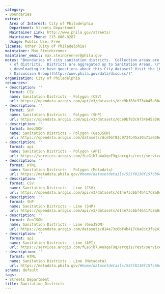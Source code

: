 ```yaml
---
category:
- Boundaries
extras:
  Area of Interest: City of Philadelphia
  Department: Streets Department
  Maintainer Link: http://www.phila.gov/streets/
  Maintainer Phone: 215-686-8287
  Usage: Public Use; Free
license: Other (City of Philadelphia)
maintainer: Max Steinbrenner
maintainer_email: max.steinbrenner@phila.gov
notes: "Boundaries of city sanitation districts.  Collection areas are subdivisions\
  \ of districts.  Districts are aggregated up to Sanitation Areas. \r\n\r\nTrouble\
  \ downloading or have questions about this City dataset? Visit the [OpenDataPhilly\
  \ Discussion Group](http://www.phila.gov/data/discuss/)"
organization: City of Philadelphia
resources:
- description: ''
  format: CSV
  name: Sanitation Districts - Polygon (CSV)
  url: https://opendata.arcgis.com/api/v3/datasets/dce9bf83c9734b45a30a71a636e01e0d_0/downloads/data?format=csv&spatialRefId=4326
- description: ''
  format: SHP
  name: Sanitation Districts - Polygon (SHP)
  url: https://opendata.arcgis.com/api/v3/datasets/dce9bf83c9734b45a30a71a636e01e0d_0/downloads/data?format=shp&spatialRefId=4326
- description: ''
  format: GeoJSON
  name: Sanitation Districts - Polygon (GeoJSON)
  url: https://opendata.arcgis.com/datasets/dce9bf83c9734b45a30a71a636e01e0d_0.geojson
- description: ''
  format: api
  name: Sanitation Districts - Polygon (API)
  url: https://services.arcgis.com/fLeGjb7u4uXqeF9q/arcgis/rest/services/Sanitation_Districts/FeatureServer/0/query?outFields=*&where=1%3D1
- description: ''
  format: HTML
  name: Sanitation Districts - Polygon (Metadata)
  url: https://metadata.phila.gov/#home/datasetdetails/555f8130f15fcb6c6ed44123/representationdetails/55705af22160fe337abbcd09/
- description: ''
  format: CSV
  name: Sanitation Districts - Line (CSV)
  url: https://opendata.arcgis.com/api/v3/datasets/d14e73c6bf4b417c8a0cc3fb241e07d2_0/downloads/data?format=csv&spatialRefId=4326
- description: ''
  format: SHP
  name: Sanitation Districts - Line (SHP)
  url: https://opendata.arcgis.com/api/v3/datasets/d14e73c6bf4b417c8a0cc3fb241e07d2_0/downloads/data?format=shp&spatialRefId=4326
- description: ''
  format: GeoJSON
  name: Sanitation Districts - Line (GeoJSON)
  url: https://opendata.arcgis.com/datasets/d14e73c6bf4b417c8a0cc3fb241e07d2_0.geojson
- description: ''
  format: api
  name: Sanitation Districts - Line (API)
  url: https://services.arcgis.com/fLeGjb7u4uXqeF9q/arcgis/rest/services/Sanitation_Districts_arc/FeatureServer/0/query?outFields=*&where=1%3D1
- description: ''
  format: HTML
  name: Sanitation Districts - Line (Metadata)
  url: https://metadata.phila.gov/#home/datasetdetails/555f8130f15fcb6c6ed44123/representationdetails/5571b1c0e4fb1d91393c216c/
schema: default
tags:
- Streets Department
title: Sanitation Districts
---
```

